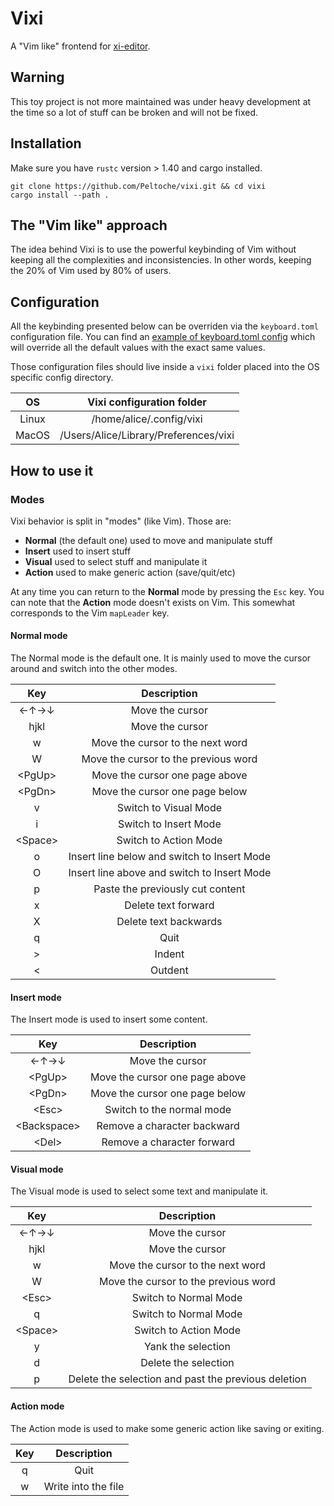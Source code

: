 # Vixi

A "Vim like" frontend for [xi-editor](https://github.com/xi-editor/xi-editor).

## Warning

This toy project is not more maintained was under heavy development at the time so a lot of stuff
can be broken and will not be fixed.

## Installation
Make sure you have `rustc` version > 1.40 and cargo installed.
```
git clone https://github.com/Peltoche/vixi.git && cd vixi
cargo install --path .
```


## The "Vim like" approach

The idea behind Vixi is to use the powerful keybinding of Vim without keeping
all the complexities and inconsistencies. In other words, keeping the 20% of
Vim used by 80% of users.


## Configuration

All the keybinding presented below can be overriden via the `keyboard.toml`
configuration file. You can find an [example of keyboard.toml config](./resources/keyboard.toml)
which will override all the default values with the exact same values.

Those configuration files should live inside a `vixi` folder placed into the
OS specific config directory.

|  **OS** |     **Vixi configuration folder**     |
|:-------:|:-------------------------------------:|
|  Linux  |        /home/alice/.config/vixi       |
|  MacOS  | /Users/Alice/Library/Preferences/vixi |


## How to use it

### Modes

Vixi behavior is split in "modes" (like Vim). Those are:
- **Normal** (the default one) used to move and manipulate stuff
- **Insert** used to insert stuff
- **Visual** used to select stuff and manipulate it
- **Action** used to make generic action (save/quit/etc)

At any time you can return to the **Normal** mode by pressing the `Esc` key.
You can note that the **Action** mode doesn't exists on Vim. This somewhat
corresponds to the Vim `mapLeader` key.


#### Normal mode

The Normal mode is the default one. It is mainly used to move the cursor around
and switch into the other modes.

|  **Key** |               **Description**               |
|:--------:|:-------------------------------------------:|
|   ←↑→↓   |               Move the cursor               |
|   hjkl   |               Move the cursor               |
|     w    |       Move the cursor to the next word      |
|     W    |     Move the cursor to the previous word    |
|  \<PgUp> |        Move the cursor one page above       |
|  \<PgDn> |        Move the cursor one page below       |
|     v    |            Switch to Visual Mode            |
|     i    |            Switch to Insert Mode            |
| \<Space> |            Switch to Action Mode            |
|     o    | Insert line below and switch to Insert Mode |
|     O    | Insert line above and switch to Insert Mode |
|     p    |       Paste the previously cut content      |
|     x    |             Delete text forward             |
|     X    |            Delete text backwards            |
|     q    |                    Quit                     |
|     >    |                   Indent                    |
|     <    |                  Outdent                    |


#### Insert mode

The Insert mode is used to insert some content.

|    **Key**   |         **Description**        |
|:------------:|:------------------------------:|
|     ←↑→↓     |         Move the cursor        |
|    \<PgUp>   | Move the cursor one page above |
|    \<PgDn>   | Move the cursor one page below |
|    \<Esc>    |    Switch to the normal mode   |
| \<Backspace> |   Remove a character backward  |
|    \<Del>    |   Remove a character forward   |


#### Visual mode

The Visual mode is used to select some text and manipulate it.

|  **Key** |                   **Description**                   |
|:--------:|:---------------------------------------------------:|
|   ←↑→↓   |                   Move the cursor                   |
|   hjkl   |                   Move the cursor                   |
|     w    |           Move the cursor to the next word          |
|     W    |         Move the cursor to the previous word        |
|  \<Esc>  |                Switch to Normal Mode                |
|     q    |                Switch to Normal Mode                |
| \<Space> |                Switch to Action Mode                |
|     y    |                  Yank the selection                 |
|     d    |                 Delete the selection                |
|     p    | Delete the selection and past the previous deletion |


#### Action mode

The Action mode is used to make some generic action like saving or exiting.

| **Key** |   **Description**   |
|:-------:|:-------------------:|
|    q    |         Quit        |
|    w    | Write into the file |

